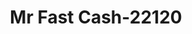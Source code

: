 ---
f_zip-code: 85326
f_state-code: AZ
title: Mr Fast Cash-22120
f_phone: 623-853-1393
f_city-only: Buckeye
f_address: 1419 North Jackrabbit Trail Buckeye
f_location-unique-id: '22120'
slug: mr-fast-cash-22120
updated-on: '2024-05-30T13:46:58.046Z'
created-on: '2024-05-30T13:36:59.803Z'
published-on: '2024-05-30T13:54:32.469Z'
f_city-state: cms/city/buckeye-az.md
f_company: cms/company/mr-fast-cash.md
f_state: cms/state/arizona.md
layout: '[payday-loan].html'
tags: payday-loan
---